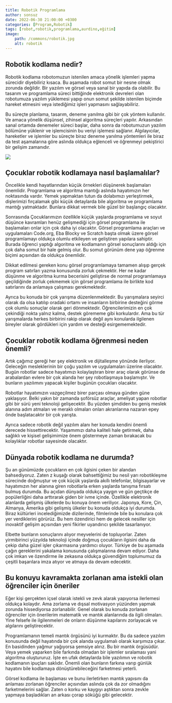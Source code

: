 ```yaml
---
title: Robotik Programlama
author: sonsuz
date: 2022-06-30 21:00:00 +0300
categories: [Program,Robotik]
tags: [robot,robotik,programlama,aurdino,eğitim]
image: 
    path: /commons/robotik.jpg
    alt: robotik
---
```


## Robotik kodlama nedir?

Robotik kodlama robotomuzun istenilen amaca yönelik işlemleri yapma sürecidir diyebiliriz kısaca. Bu aşamada robot somut bir nesne olmak zorunda değildir. Bir yazılım ve görsel veya sanal bir yapıda da olabilir. Bu tasarım ve programlama süreci bittiğinde elektronik devreleri olan robotumuza yazılım yüklemesi yapıp onun somut şekilde istenilen biçimde hareket etmesini veya istediğimiz işleri yapmasını sağlayabiliriz.

Bu süreçte planlama, tasarım, deneme yanılma gibi bir çok yöntem kullanılır. Ve amaca yönelik düşünsel, zihinsel algoritma süreçleri yapılır. Arkasından sanal ortamda denemeler süreci başlar, daha sonra da robotumuzun yazılım bölümüne yüklenir ve işlemcisinin bu veriyi işlemesi sağlanır. Algılayıcılar, hareketler ve işlemler bu süreçte biraz deneme yanılma yöntemleri ile biraz da test aşamalarına göre aslında oldukça eğlenceli ve öğrenmeyi pekiştirici bir gelişim zamanıdır.

![](https://sonsuzus.github.io/img/robotik.jpg)

## Çocuklar robotik kodlamaya nasıl başlamalılar?

Öncelikle kendi hayatlarından küçük örnekleri düşünerek başlamaları önemlidir. Programlama ve algoritma mantığı aslında hayatımızın her noktasında vardır. Yemek yapmaktan tutun da dolabımızı yerleştirmek, dişlerimizi fırçalamak gibi küçük detaylarda bile algoritma ve programlama mantığı yatmaktadır. Bunlara dikkat vermek bile güzel bir başlangıç olacaktır.

Sonrasında Çocuklarımızın özellikle küçük yaşlarda programlama ve soyut düşünce kavramları henüz gelişmediği için görsel programlama ile başlamaları onlar için çok daha iyi olacaktır. Görsel programlama araçları ve uygulamaları Code.org, Eba Blocky ve Scratch başta olmak üzere görsel programlamayı oldukça olumlu etkileyen ve geliştiren yapılara sahiptir. Burada öğrenci yaptığı algoritma ve kodlamanın görsel sonuçlarını aldığı için çok daha somut bir hale gelmiş olur. Bu somut görünüm dene yap öğrenme biçimi açısından da oldukça önemlidir.

Dikkat edilmesi gereken konu görsel programlamaya tamamen alışıp gerçek program satırları yazma konusunda zorluk çekmektir. Her ne kadar düşünme ve algoritma kurma becerisini geliştirse de normal programlamaya geçildiğinde zorluk çekmemek için görsel programlama ile birlikte kod satırlarını da anlamaya çalışması gerekmektedir.

Ayrıca bu konuda bir çok yarışma düzenlenmektedir. Bu yarışmalara seyirci olarak da olsa katılıp oradaki ortamı ve insanların birbirine desteğini görme çok olumlu sonuçlar olarak geri dönmektedir. Öğrencilerimizin en çok çekindiği nokta yalnız kalma, destek görememe gibi korkulardır. Ama bu tür yarışmalarda herkes birbirini rakip olarak değil aynı konularda ilgilenen bireyler olarak gördükleri için yardım ve desteği esirgememektedir.

## Çocuklar robotik kodlama öğrenmesi neden önemli?

Artık çağımız gereği her şey elektronik ve dijitalleşme yönünde ilerliyor. Geleceğin mesleklerinin bir çoğu yazılım ve uygulamaları üzerine olacaktır. Bugün robotlar sadece hayatımızı kolaylaştıran birer araç olarak görünse de arabalardan evlere bir çok alanda her şey robotlaşmaya başlamıştır. Ve bunların yazılımını yapacak kişiler bugünün çocukları olacaktır.

Robotlar hayatımızın vazgeçilmez birer parçası olmaya günden güne yaklaşıyor. Belki yakın bir zamanda şoförsüz araçlar, ameliyat yapan robotlar gibi bir sürü yeni teknoloji gelişecektir. Bu yüzden şimdiden bu geniş meslek alanına adım atmaları ve meraklı olmaları onları akranlarına nazaran epey önde başlatacaktır bir çok yarışta.

Ayrıca sadece robotik değil yazılım alanı her konuda kendini önemli derecede hissettirecektir. Yaşamımızı daha kaliteli hale getirmek, daha sağlıklı ve kişisel gelişimimize önem göstermeye zaman bırakacak bu kolaylıklar robotlar sayesinde olacaktır.

## Dünyada robotik kodlama ne durumda?

Şu an günümüzde çocukların en çok ilgisini çeken bir alandan bahsediyoruz. Zaten z kuşağı olarak bahsettiğimiz bu nesil yarı robotikleşme sürecinde doğmuştur ve çok küçük yaşlarda akıllı telefonlar, bilgisayarlar ve hayatımızın her alanına giren robotlarla erken yaşlarda tanışma fırsatı bulmuş durumda. Bu açıdan dünyada oldukça yaygın ve gün geçtikçe de popülerliğini daha arttırarak giden bir ivme içinde. Özellikle elektronik alanlarda gelişmiş ülkelerde bu konuya önem veriliyor. Japonya, Kore, Çin, Almanya, Amerika gibi gelişmiş ülkeler bu konuda oldukça iyi durumda. Biraz kültürleri incelediğimizde dizilerinde, filmlerinde bile bu konulara çok yer verdiklerini görürüz. Bu hem özendirici hem de gelecek nesiller için inovaktif gelişim açısından yeni fikirler uyandırıcı şekilde tasarlanıyor.

Elbette bunların sonuçlarını alıyor meyvelerini de topluyorlar. Zaten yirmibirinci yüzyılda teknoloji içinde doğmuş çocukların ilgisini daha da çekip daha güzel işler çıkarmasına yardımcı oluyor. Türkiye de bu aşamada çağın gereklerini yakalama konusunda çalışmalarına devam ediyor. Daha çok imkan ve özendirme ile zekasına oldukça güvendiğim toplumumuz da çeşitli başarılara imza atıyor ve atmaya da devam edecektir.

## Bu konuyu kavramakta zorlanan ama istekli olan öğrenciler için öneriler

Eğer kişi gerçekten içsel olarak istekli ve zevk alarak yapıyorsa ilerlemesi oldukça kolaydır. Ama zorlama ve dışsal motivasyon yüzünden yapmak zorunda hissediyorsa zorlanabilir. Genel olarak bu konuda zorlanan öğrenciler için önerilerim matematik ve mantık alanlarında da ilgili olmaları. Yine felsefe ile ilgilenmeleri de onların düşünme kapılarını zorlayacak ve algılarını geliştirecektir.

Programlamanın temeli mantık örgüsünü iyi kurmaktır. Bu da sadece yazılım konusunda değil hayatında bir çok alanda uygulamalı olarak karşımıza çıkar. En basidinden yağmur yağıyorsa şemsiye alırız. Bu bir mantık örgüsüdür. Veya yemek yaparken bile farkında olmadan bir işlemler sıralaması yani algoritma oluştururuz. İşte en ufak detaylarda bile yazılımın ve robotik kodlamanın ipuçları saklıdır. Önemli olan bunların farkına varıp günlük hayatını bile kodlamaya dönüştürebileceğini farketmesi yeterli.

Görsel kodlama ile başlaması ve bunu ilerletirken mantık yapısını da anlaması zorlanan öğrenciler açısından aslında çok da zor olmadığını farketmelerini sağlar. Zaten o korku ve kaygıyı aştıktan sonra zevkle yapmaya başladıkları an arkası çorap söküğü gibi gelecektir.
